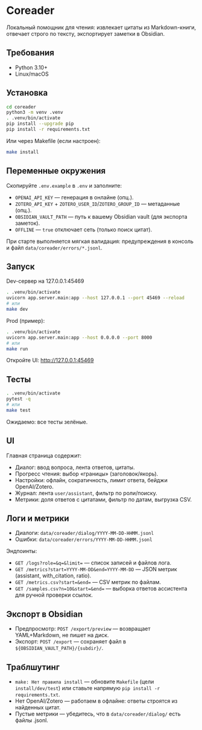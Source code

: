 # Coreader

Локальный помощник для чтения: извлекает цитаты из Markdown-книги, отвечает строго по тексту, экспортирует заметки в Obsidian.

## Требования
- Python 3.10+
- Linux/macOS

## Установка
```bash
cd coreader
python3 -m venv .venv
. .venv/bin/activate
pip install --upgrade pip
pip install -r requirements.txt
```

Или через Makefile (если настроен):
```bash
make install
```

## Переменные окружения
Скопируйте `.env.example` в `.env` и заполните:
- `OPENAI_API_KEY` — генерация в онлайне (опц.).
- `ZOTERO_API_KEY` + `ZOTERO_USER_ID`/`ZOTERO_GROUP_ID` — метаданные (опц.).
- `OBSIDIAN_VAULT_PATH` — путь к вашему Obsidian vault (для экспорта заметок).
- `OFFLINE` — `true` отключает сеть (только поиск цитат).

При старте выполняется мягкая валидация: предупреждения в консоль и файл `data/coreader/errors/*.jsonl`.

## Запуск
Dev-сервер на 127.0.0.1:45469
```bash
. .venv/bin/activate
uvicorn app.server.main:app --host 127.0.0.1 --port 45469 --reload
# или
make dev
```

Prod (пример):
```bash
. .venv/bin/activate
uvicorn app.server.main:app --host 0.0.0.0 --port 8000
# или
make run
```

Откройте UI: http://127.0.0.1:45469

## Тесты
```bash
. .venv/bin/activate
pytest -q
# или
make test
```
Ожидаемо: все тесты зелёные.

## UI
Главная страница содержит:
- Диалог: ввод вопроса, лента ответов, цитаты.
- Прогресс чтения: выбор «границы» (заголовок/якорь).
- Настройки: офлайн, сократичность, лимит ответа, бейджи OpenAI/Zotero.
- Журнал: лента `user/assistant`, фильтр по роли/поиску.
- Метрики: доля ответов с цитатами, фильтр по датам, выгрузка CSV.

## Логи и метрики
- Диалоги: `data/coreader/dialog/YYYY-MM-DD-HHMM.jsonl`
- Ошибки: `data/coreader/errors/YYYY-MM-DD-HHMM.jsonl`

Эндпоинты:
- `GET /logs?role=&q=&limit=` — список записей и файлов лога.
- `GET /metrics?start=YYYY-MM-DD&end=YYYY-MM-DD` — JSON метрик (assistant, with_citation, ratio).
- `GET /metrics.csv?start=&end=` — CSV метрик по файлам.
- `GET /samples.csv?n=10&start=&end=` — выборка ответов ассистента для ручной проверки ссылок.

## Экспорт в Obsidian
- Предпросмотр: `POST /export/preview` — возвращает YAML+Markdown, не пишет на диск.
- Экспорт: `POST /export` — сохраняет файл в `${OBSIDIAN_VAULT_PATH}/{subdir}/`.

## Траблшутинг
- `make: Нет правила install` — обновите `Makefile` (цели `install/dev/test`) или ставьте напрямую `pip install -r requirements.txt`.
- Нет OpenAI/Zotero — работаем в офлайне: ответы строятся из найденных цитат.
- Пустые метрики — убедитесь, что в `data/coreader/dialog/` есть файлы .jsonl.
